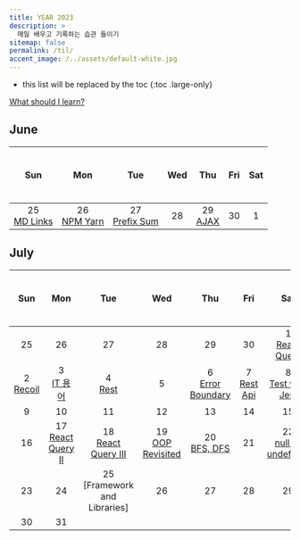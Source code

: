 ```yaml
---
title: YEAR 2023
description: >
  매일 배우고 기록하는 습관 들이기
sitemap: false
permalink: /til/
accent_image: /../assets/default-white.jpg
---
```


- this list will be replaced by the toc
{:toc .large-only}

[What should I learn?](./bucketlist.md)

## June

| $$~~$$ Sun $$~~$$ | $$~~$$ Mon $$~~$$ |  $$~~$$ Tue $$~~$$  | $$~~$$ Wed $$~~$$ | $$~~$$ Thu $$~~$$ | $$~~$$ Fri $$~~$$ | $$~~$$ Sat $$~~$$ |
| :---------------: | :---------------: | :-----------------: | :---------------: | :---------------: | :---------------: | :---------------: |
| 25<br/>[MD Links] | 26<br/>[NPM Yarn] | 27<br/>[Prefix Sum] |        28         |   29<br/>[AJAX]   |        30         |  <fade>1</fade>   |

[MD Links]: ./_posts/2023-06-01-June.md/#625-markdown-links
[NPM Yarn]: ./_posts/2023-06-01-June.md/#626-npm-vs-yarn
[Prefix Sum]: ./_posts/2023-06-01-June.md/#627-prefix-sum-2-pointer
[AJAX]: ./_posts/2023-06-01-June.md/#629-ajax
[0630]: ./_posts/2023-06-01-June.md/#june-30th

## July

| $$~~$$ Sun $$~~$$ | $$~~$$ Mon $$~~$$ | $$~~$$ Tue $$~~$$ | $$~~$$ Wed $$~~$$ | $$~~$$ Thu $$~~$$ | $$~~$$ Fri $$~~$$ |  $$~~$$ Sat $$~~$$  |
| :---------------: | :---------------: | :---------------: | :---------------: | :---------------: | :---------------: | :-----------------: |
|  <fade>25</fade>  |  <fade>26</fade>  |  <fade>27</fade>  |  <fade>28</fade>  |  <fade>29</fade>  |  <fade>30</fade>  | 1<br/>[React Query] |
|  2<br/>[Recoil]   |   3<br/>[IT 용어] | 4 <br/>[Rest]|         5         |         6<br/>[Error Boundary]         |         7<br/>[Rest Api]        |          8<br/>[Test with Jest]          |
|         9         |        10         |        11         |        12         |        13         |        14         |         15          |
|        16         |        17<br/>[React Query II]         |        18<br/>[React Query III]         |        19<br/>[OOP Revisited]         |        20<br/>[BFS, DFS]         |        21        |         22<br/>[null vs undefined]          |
|        23         |        24         |        25<br/>[Framework and Libraries]         |        26         |        27         |        28         |         29          |
|        30         |        31         |

[React Query]: ./_posts/2023-07-01-July.md/#71-react-query
[Recoil]: ./_posts/2023-07-01-July.md/#72-recoil
[IT 용어]: ./_posts/2023-07-01-July.md/#73-it-terms
[Rest]: ./_posts/2023-07-01-July.md/#74-rest
[Error Boundary]: ./_posts/2023-07-01-July.md/#76-error-boundary
[Rest Api]: ./_posts/2023-07-01-July.md/#77-rest-api
[Test with Jest]: ./_posts/2023-07-01-July.md/#78-test-with-jest
[React Query II]: ./_posts/2023-07-01-July.md/#717-react-query-ii
[React Query III]: ./_posts/2023-07-01-July.md/#718-react-query-iii
[OOP Revisited]: ./_posts/2023-07-01-July.md/#719-oop-revisited
[BFS, DFS]: ./_posts/2023-07-01-July.md/#720-bfs-dfs
[null vs undefined]: ./_posts/2023-07-01-July.md/#722-null-vs-undefined
[Imports and Libraries]: ./_posts/2023-07-01-July.md/#725-Framework-and-library
